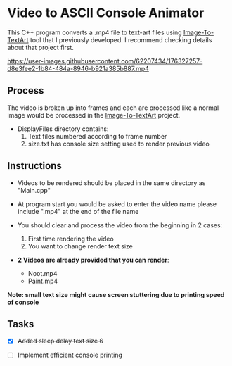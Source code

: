 # Video to ASCII Console Animator

This C++ program converts a .mp4 file to text-art files using [Image-To-TextArt](https://github.com/FahdSeddik/Image-To-TextArt) tool that I previously developed.
I recommend checking details about that project first.



 https://user-images.githubusercontent.com/62207434/176327257-d8e3fee2-1b84-484a-8946-b921a385b887.mp4



## Process

The video is broken up into frames and each are processed like a normal image would be processed in the [Image-To-TextArt](https://github.com/FahdSeddik/Image-To-TextArt)
project.

- DisplayFiles directory contains:
    1. Text files numbered according to frame number
    2. size.txt has console size setting used to render previous video

## Instructions

- Videos to be rendered should be placed in the same directory as "Main.cpp"  
- At program start you would be asked to enter the video name please include ".mp4" at the end of the file name  
- You should clear and process the video from the beginning in 2 cases:  
    1. First time rendering the video
    2. You want to change render text size 

- **2 Videos are already provided that you can render**:  
    - Noot.mp4  
    - Paint.mp4
    
 **Note: small text size might cause screen stuttering due to printing speed of console**  
 ## Tasks
 
 - [x] <s>Added sleep delay text size 6</s>
 - [ ] Implement efficient console printing

